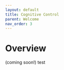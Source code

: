 ```yaml
---
layout: default
title: Cognitive Control
parent: Welcome
nav_order: 3
---
```


# Overview
(coming soon!)
test
